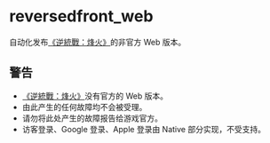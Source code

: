 # reversedfront_web

自动化发布[《逆統戰：烽火》](https://www.reversedfront.tw/)的非官方 Web 版本。

## 警告

-   [《逆統戰：烽火》](https://www.reversedfront.tw/)没有官方的 Web 版本。
-   由此产生的任何故障均不会被受理。
-   请勿将此处产生的故障报告给游戏官方。
-   访客登录、Google 登录、Apple 登录由 Native 部分实现，不受支持。
